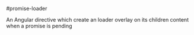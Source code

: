 #promise-loader

An Angular directive which create an loader overlay on its children content when a promise is pending